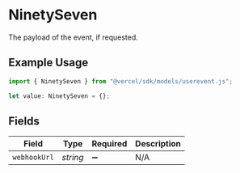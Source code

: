 # NinetySeven

The payload of the event, if requested.

## Example Usage

```typescript
import { NinetySeven } from "@vercel/sdk/models/userevent.js";

let value: NinetySeven = {};
```

## Fields

| Field              | Type               | Required           | Description        |
| ------------------ | ------------------ | ------------------ | ------------------ |
| `webhookUrl`       | *string*           | :heavy_minus_sign: | N/A                |